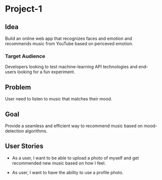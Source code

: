 # Project-1

## Idea

Build an online web app that recognizes faces and emotion and recommends music from YouTube based on periceved emotion.

### Target Audience

Developers looking to test machine-learning API technologies and end-users looking for a fun experiment.

## Problem

User need to listen to music that matches their mood.

## Goal

Provide a seamless and efficient way to recommend music based on mood-detection algorithms.

## User Stories

* As a user, I want to be able to upload a photo of myself and get recommended new music based on how I feel.

* As user, I want to have the ability to use a profile photo.

